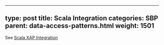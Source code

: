 
---
type: post
title:  Scala Integration
categories: SBP
parent: data-access-patterns.html
weight: 1501
---

See [Scala XAP Integration]({{%latestjavaurl%}}/scala.html)

